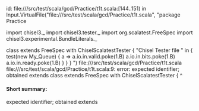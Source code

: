 id: file://<WORKSPACE>/src/test/scala/gcd/Practice/t1t.scala:[144..151) in Input.VirtualFile("file://<WORKSPACE>/src/test/scala/gcd/Practice/t1t.scala", "package Practice 

import chisel3._
import chisel3.tester._
import org.scalatest.FreeSpec
import chisel3.experimental.BundleLiterals._


class  extends FreeSpec with ChiselScalatestTester {
    "Chisel Tester file " in {
        test(new My_Queue) { a =>
            a.io.in.valid.poke(1.B)
            a.io.in.bits.poke(1.B)
            a.io.in.ready.poke(1.B)
        }
    }
}
")
file://<WORKSPACE>/src/test/scala/gcd/Practice/t1t.scala
file://<WORKSPACE>/src/test/scala/gcd/Practice/t1t.scala:9: error: expected identifier; obtained extends
class  extends FreeSpec with ChiselScalatestTester {
       ^
#### Short summary: 

expected identifier; obtained extends